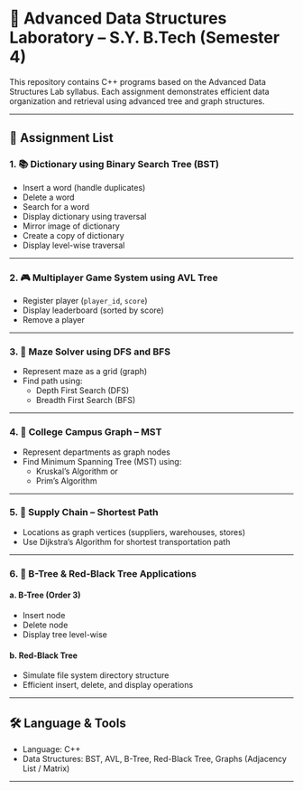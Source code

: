 # 📘 Advanced Data Structures Laboratory – S.Y. B.Tech (Semester 4)

This repository contains C++ programs based on the Advanced Data Structures Lab syllabus. Each assignment demonstrates efficient data organization and retrieval using advanced tree and graph structures.

---

## 📄 Assignment List

### 1. 📚 Dictionary using Binary Search Tree (BST)
- Insert a word (handle duplicates)
- Delete a word
- Search for a word
- Display dictionary using traversal
- Mirror image of dictionary
- Create a copy of dictionary
- Display level-wise traversal

---

### 2. 🎮 Multiplayer Game System using AVL Tree
- Register player (`player_id`, `score`)
- Display leaderboard (sorted by score)
- Remove a player

---

### 3. 🧭 Maze Solver using DFS and BFS
- Represent maze as a grid (graph)
- Find path using:
  - Depth First Search (DFS)
  - Breadth First Search (BFS)

---

### 4. 🏫 College Campus Graph – MST
- Represent departments as graph nodes
- Find Minimum Spanning Tree (MST) using:
  - Kruskal’s Algorithm or
  - Prim’s Algorithm

---

### 5. 🚚 Supply Chain – Shortest Path
- Locations as graph vertices (suppliers, warehouses, stores)
- Use Dijkstra’s Algorithm for shortest transportation path

---

### 6. 🌳 B-Tree & Red-Black Tree Applications
#### a. B-Tree (Order 3)
- Insert node
- Delete node
- Display tree level-wise

#### b. Red-Black Tree
- Simulate file system directory structure
- Efficient insert, delete, and display operations

---

## 🛠️ Language & Tools
- Language: C++
- Data Structures: BST, AVL, B-Tree, Red-Black Tree, Graphs (Adjacency List / Matrix)

---

